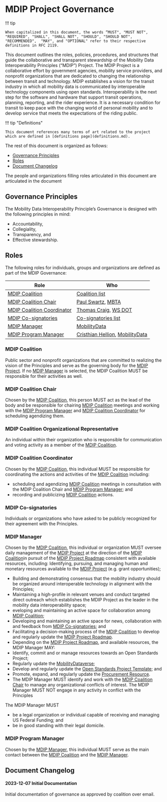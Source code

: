 # MDIP Project Governance

!!! tip

    When capitalized in this document, the words “MUST", "MUST NOT", "REQUIRED", "SHALL", "SHALL NOT", "SHOULD", "SHOULD NOT", "RECOMMENDED",  "MAY", and "OPTIONAL" refer to their respective definitions in RFC 2119.

This document outlines the roles, policies, procedures, and structures that guide the collaborative and transparent stewardship of the Mobility Data Interoperability Principles  (“MDIP”) Project. The MDIP Project is a collaborative effort by government agencies, mobility service providers, and nonprofit organizations that are dedicated to changing the relationship between transit and technology. MDIP establishes a vision for the transit industry in which all mobility data is communicated by interoperable technology components using open standards. Interoperability is the next step for the software and hardware that support transit operations, planning, reporting, and the rider experience. It is a necessary condition for transit to keep pace with the changing world of personal mobility and to develop service that meets the expectations of the riding public.

!!! tip "Definitions"

    This document references many terms of art related to the project which are defined in [definitions page](definitions.md).

The rest of this document is organized as follows:

- [Governance Principles](#governance-principles)
- [Roles](#roles)
- [Document Changelog](#document-changelog)

The people and organizations filling roles articulated in this document are articulated in the document

## Governance Principles

The Mobility Data Interoperability Principle’s Governance is designed with the following principles in mind:

- Accountability,
- Collegiality,
- Transparency, and
- Effective stewardship.

## Roles

The following roles for individuals, groups and organizations are defined as part of the MDIP Governance:

| **Role** | **Who** |
| -------- | ------- |
|[MDIP Coalition](#mdip-coalition) | [Coalition list](index.md#our-coalition) |
|[MDIP Coalition Chair](#mdip-coalition-chair)| [Paul Swartz](https://github.com/paulswartz), [MBTA](https://www.mbta.com/) |
|[MDIP Coalition Coordinator](#mdip-coalition-coordinator)| [Thomas Craig](https://github.com/tsherlockcraig), [WS DOT](https://wsdot.com/) |
|[MDIP Co-signatories](#mdip-co-signatories)| [Co-signatories list](support.md#cosignatories) |
|[MDIP Manager](#mdip-manager)| [MobilityData](https://mobilitydata.org) |
|[MDIP Program Manager](#mdip-program-manager)| [Cristhian Hellion](https://github.com/Cristhian-HA), [MobilityData](https://mobilitydata.org) |

### MDIP Coalition

Public sector and nonprofit organizations that are committed to realizing the vision of the Principles and serve as the governing body for the [MDIP Project](definitions.md#mdip_project). If no [MDIP Manager](#mdip-manager) is selected, the MDIP Coalition MUST be responsible for their activities as well.

### MDIP Coalition Chair

Chosen by the [MDIP Coalition](#mdip-coalition), this person MUST act as the lead of the body and be responsible for chairing [MDIP Coalition](#mdip-coalition) meetings and working with the [MDIP Program Manager](#mdip-program-manager) and [MDIP Coalition Coordinator](#mdip-coalition-coordinator) for scheduling agendizing them.

### MDIP Coalition Organizational Representative

An individual within their organization who is responsible for communication and voting activity as a member of the [MDIP Coalition](#mdip-coalition).

### MDIP Coalition Coordinator

Chosen by the [MDIP Coalition](#mdip-coalition), this individual MUST be responsible for coordinating the actions and activities of the [MDIP Coalition](#mdip-coalition) including:

- scheduling and agendizing [MDIP Coalition](#mdip-coalition) meetings in consultation with the MDIP Coalition Chair and [MDIP Program Manager](#mdip-program-manager); and
- recording and publicizing [MDIP Coalition](#mdip-coalition) actions.

### MDIP Co-signatories

Individuals or organizations who have asked to be publicly recognized for their agreement with the Principles.

### MDIP Manager

Chosen by the [MDIP Coalition](#mdip-coalition), this individual or organization MUST oversee daily management of the [MDIP Project](definitions#mdip_project) at the direction of the [MDIP Coalition](#mdip-coalition)in pursuit of the [MDIP Project Roadmap](definitions.md#mdip_project_roadmap) consistent with available resources, including:
Identifying, pursuing, and managing human and monetary resources available to the [MDIP Project](definitions#mdip_project) (e.g. grant opportunities);

- Building and demonstrating consensus that the mobility industry should be organized around interoperable technology in alignment with the Principles;
- Maintaining a high-profile in relevant venues and conduct targeted direct outreach which establishes the MDIP Project as the leader in the mobility data interoperability space;
- eveloping and maintaining an active space for collaboration among [MDIP Coalition](#mdip-coalition);
- Developing and maintaining an active space for news, collaboration with and feedback from [MDIP Co-signatories](#mdip-co-signatories); and
- Facilitating a decision-making process of the [MDIP Coalition](#mdip-coalition) to develop and regularly update the [MDIP Project Roadmap](definitions.md#mdip_project_roadmap).
- Depending on the [MDIP Project Roadmap](definitions.md#mdip_project_roadmap), and available resources, the MDIP Manager MAY:
- Identify, commit and or manage resources towards an Open Standards Project;
- Regularly update the [MobilityDataverse](definitions.md#mobilitydataverse);
- Develop and regularly update the [Open Standards Project Template](definitions.md#open-standards-project-template); and
- Promote, expand, and regularly update the [Procurement Resource](definitions.md#mdip_procurement_resource).
- The MDIP Manager MUST identify and work with the [MDIP Coalition Chair](#mdip-coalition-chair) to manage any organizational conflicts of interest.  The MDIP Manager MUST NOT engage in any activity in conflict with the Principles

The MDIP Manager MUST

- be a legal organization or individual capable of receiving and managing US Federal Funding; and
- be in good standing with their legal domicile.

### MDIP Program Manager

Chosen by the [MDIP Manager](#mdip-manager), this individual MUST serve as the main contact between the [MDIP Coalition](#mdip-coalition) and the [MDIP Manager](#mdip-manager).

## Document Changelog

#### 2023-12-07 Initial Documentation

Initial documentation of governance as approved by coalition over email.
